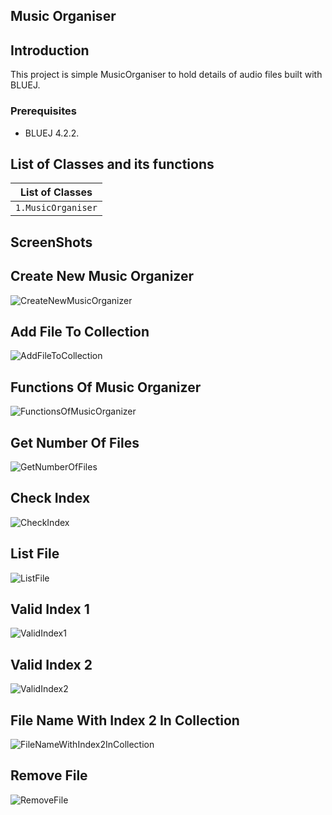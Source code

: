 ## Music Organiser

## Introduction

This project is simple MusicOrganiser to hold details of audio files built with BLUEJ.

### Prerequisites
* BLUEJ 4.2.2.

## List of Classes and its functions

| List of Classes |
| ------------|
| `1.MusicOrganiser`    | 

## ScreenShots

## Create New Music Organizer

![CreateNewMusicOrganizer](ScreenShots/CreateNewMusicOrganizer.png)

## Add File To Collection

![AddFileToCollection](ScreenShots/AddFileToCollection.png)

## Functions Of Music Organizer

![FunctionsOfMusicOrganizer](ScreenShots/FunctionsOfMusicOrganizer.png)

## Get Number Of Files

![GetNumberOfFiles](ScreenShots/GetNumberOfFiles.png)

## Check Index

![CheckIndex](ScreenShots/CheckIndex.png)

## List File

![ListFile](ScreenShots/ListFile.png)

## Valid Index 1

![ValidIndex1](ScreenShots/ValidIndex1.png)

## Valid Index 2

![ValidIndex2](ScreenShots/ValidIndex2.png)


## File Name With Index 2 In Collection

![FileNameWithIndex2InCollection](ScreenShots/FileNameWithIndex2InCollection.png)

## Remove File

![RemoveFile](ScreenShots/RemoveFile.png)

